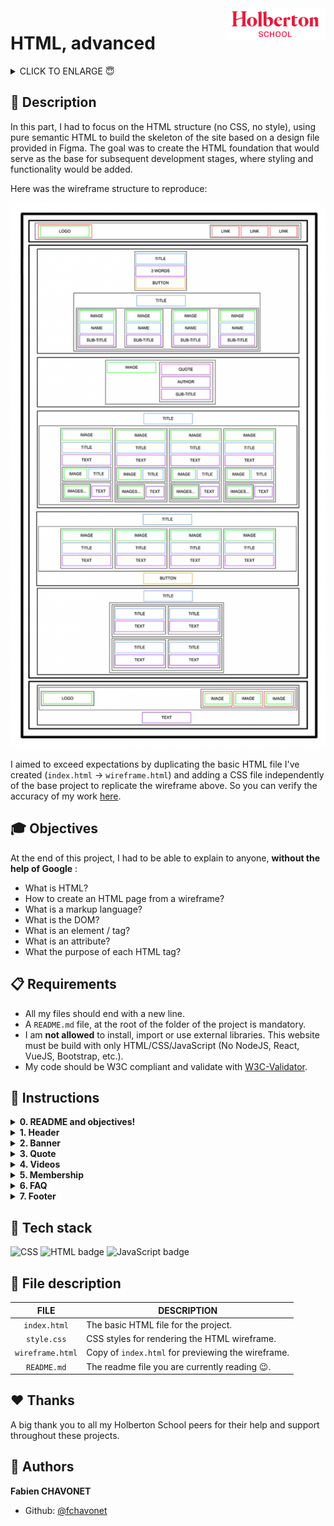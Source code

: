 <img  height="50px" align="right" src="../resources/images/holberton_school_logo.png" alt="Holberton School logo">

# HTML, advanced

<details>
        <summary>
		CLICK TO ENLARGE 😇
        </summary>
	    📄 <a href="#description">Description</a>
        <br>
        🎓 <a href="#objectives">Objectives</a>
        <br>
        📋 <a href="#requirements">Requirements</a>
        <br>
        📝 <a href="#instructions">Instructions</a>
        <br>
        🔨 <a href="#tech-stack">Tech stack</a>
        <br>
        📂 <a href="#files-description">Files description</a>
        <br>
        ♥️ <a href="#thanks">Thanks</a>
        <br>
        👷 <a href="#authors">Authors</a>
</details>

## 📄 <span id="description">Description</span>

In this part, I had to focus on the HTML structure (no CSS, no style), using pure semantic HTML to build the skeleton of the site based on a design file provided in Figma. The goal was to create the HTML foundation that would serve as the base for subsequent development stages, where styling and functionality would be added.

Here was the wireframe structure to reproduce:

<img src="../resources/images/smileschool_mockup.png">

I aimed to exceed expectations by duplicating the basic HTML file I've created (`index.html` -> `wireframe.html`) and adding a CSS file independently of the base project to replicate the wireframe above. So you can verify the accuracy of my work [here](https://fchavonet.github.io/holbertonschool-web-development/html_advanced/wireframe.html).

## 🎓 <span id="objectives">Objectives</span>

At the end of this project, I had to be able to explain to anyone, **without the help of Google** :

- What is HTML?
- How to create an HTML page from a wireframe?
- What is a markup language?
- What is the DOM?
- What is an element / tag?
- What is an attribute?
- What the purpose of each HTML tag?

## 📋 <span id="requirements">Requirements</span>

- All my files should end with a new line.
- A `README.md` file, at the root of the folder of the project is mandatory.
- I am **not allowed** to install, import or use external libraries. This website must be build with only HTML/CSS/JavaScript (No NodeJS, React, VueJS, Bootstrap, etc.).
- My code should be W3C compliant and validate with [W3C-Validator](https://validator.w3.org).

## 📝 <span id="instructions">Instructions</span>

<details>
	<summary>
		<b>0. README and objectives!</b>
	</summary>
	<br>

In this and coming projects, you will implement from scratch a webpage from a designer file.

For this first project, you will focus on the HTML structure only - **no CSS, no style - just pure HTML semantic**.

This designer file will be available on [Figma](https://www.figma.com/fr-fr/) - feel free to create an account to access the final result here:

- [Page in Figma](https://www.figma.com/design/XrEAsu1vQj5fhVaNG38d2W/Homepage?node-id=0-1)
- [fig file](https://intranet-projects-files.s3.amazonaws.com/webstack/Homepage.fig)

And “Duplicate to your Drafts” to have access to all design details.

<img src="../resources/images/duplicate_to_your_drafts.png" alt="Figma screenshot">

Important notes with Figma:

- If your computer doesn’t have missing fonts, you can find them here: [source-sans-pro](https://www.fontsquirrel.com/fonts/source-sans-pro) and [Spin-Cycle-OT](https://www.fontsquirrel.com/fonts/Spin-Cycle-OT).
- Some values are in float - feel free to round them.

For this task, please write an amazing `README.md`!

#
**Repo:**
- GitHub repository: `holbertonschool-web-development`.
- Directory: `html_advanced`.
- File: `README.md`.
<hr>
<br>
</details>

<details>
	<summary>
		<b>1. Header</b>
	</summary>
	<br>

Let’s start at the top: **the header**.

Here is the wireframe of it:
<img src="../resources/images/task01-header.jpg" alt="Header wireframe">

- Create the HTML skeleton (`html`, `head`, `body`, etc.).
- In the body, add a `header` tag.
- Inside this `header`:
    - Add a link element with an image inside.
    - Add a block of 3 link elements.

Under the `header` add a `main` element

#
**Repo:**
- GitHub repository: `holbertonschool-web-development`.
- Directory: `html_advanced`.
- File: `index.html`.
<hr>
<br>
</details>

<details>
	<summary>
		<b>2. Banner</b>
	</summary>
	<br>

Now, the banner inside the `main`:
<img src="../resources/images/task02-banner.jpg" alt="Banner wireframe">

Inside the `main`, add a `section` element.

In this `section` element, add:

- A block containing:
    - A heading tag (level 1, don’t forget to use the correct heading value).
    - A text element.
    - A button tag.
- Another block containing:
    - Another heading tag (level 2, be careful about which one you are using).
    - A block containing 4 blocks - each block containing:
        - An image.
        - A heading tag (level 3).
        - A text.

#
**Repo:**
- GitHub repository: `holbertonschool-web-development`.
- Directory: `html_advanced`.
- File: `index.html`.
<hr>
<br>
</details>

<details>
	<summary>
		<b>3. Quote</b>
	</summary>
	<br>

Under the banner, we will add the quote block:
<img src="../resources/images/task03-quote.jpg" alt="Quote wireframe">

The quote section is after the banner `section`:

- Create a new `section` for the quote.
- Inside, add a block containing:
    - An image.
    - Another block with inside:
        - A blockquote tag.
        - A text tag for the quote author.
        - Another text.


#
**Repo:**
- GitHub repository: `holbertonschool-web-development`.
- Directory: `html_advanced`.
- File: `index.html`.
<hr>
<br>
</details>

<details>
	<summary>
		<b>4. Videos</b>
	</summary>
	<br>

Let’s now add the videos list:
<img src="../resources/images/task04-videos.jpg" alt="Videos wireframe">

New `section` containing:

- A heading tag (level 1).
- A block containing the 4 video blocks - each of them are composed with:
    - An image.
    - A heading (level 2).
    - A text.
    - Add a block for the author information:
        - An image.
        - A heading (level 3).
    - A block for the rating:
        - A block of images (one star = one image).
        - A text.

#
**Repo:**
- GitHub repository: `holbertonschool-web-development`.
- Directory: `html_advanced`.
- File: `index.html`.
<hr>
<br>
</details>

<details>
	<summary>
		<b>5. Membership</b>
	</summary>
	<br>

The Membership section is similar to the videos list:
<img src="../resources/images/task05-membership.jpg" alt="Membership wireframe">

After the videos list section, add a new `section` containing:

- A heading (level 1).
- A block containing 4 block items - each block containing:
    - An image.
    - A heading (level 2).
    - A text.
- A button.

#
**Repo:**
- GitHub repository: `holbertonschool-web-development`.
- Directory: `html_advanced`.
- File: `index.html`.
<hr>
<br>
</details>

<details>
	<summary>
		<b>6. FAQ</b>
	</summary>
	<br>

The FAQ section is ending the page before the footer:
<img src="../resources/images/task06-faq.jpg" alt="FAQ wireframe">

Add a `section` for the FAQ containing:

- A heading (level 1).
- A block that contains 2 “row blocks”.
- Each “row block” contains 2 “item blocks”.
- Each “item block” is composed of:
    - A heading (level 2).
    - A text.

Hint: there is no “row block” tag, “row” is referring to the styling that will be applied in a future project. It just means two “rows” containing two “items” each, also containing their own elements.

#
**Repo:**
- GitHub repository: `holbertonschool-web-development`.
- Directory: `html_advanced`.
- File: `index.html`.
<hr>
<br>
</details>

<details>
	<summary>
		<b>7. Footer</b>
	</summary>
	<br>

And… the footer!
<img src="../resources/images/task07-footer.jpg" alt="Footer wireframe">

After the last `section`, outside of the `main`, add a `footer`:

- A block (used later for centering the footer content), inside this block:
- Another block with:
    - An image.
    - Another block containing:
        - 3 Images with link.
- A text.

And… that’s it for the moment - the result should not be shiny, don’t worry, CSS is coming…

#
**Repo:**
- GitHub repository: `holbertonschool-web-development`.
- Directory: `html_advanced`.
- File: `index.html`.
<hr>
<br>
</details>

## 🔨 <span id="tech-stack">Tech stack</span>

<p align="left">
    <img src="https://img.shields.io/badge/CSS3-1572B6?logo=css3&logoColor=white&style=for-the-badge" alt="CSS" badge" alt="CSS3 badge">
    <img src="https://img.shields.io/badge/HTML5-E34F26?logo=html5&logoColor=white&style=for-the-badge" alt="HTML badge" alt="HTML5 badge">
    <img src="https://img.shields.io/badge/JAVASCRIPT-f7df1e?logo=javascript&logoColor=black&style=for-the-badge" alt="JavaScript badge">
<p>

## 📂 <span id="files-description">File description</span>


| **FILE**        | **DESCRIPTION**                                    |
| :-------------: | -------------------------------------------------- |
| `index.html`    | The basic HTML file for the project.               |
| `style.css`     | CSS styles for rendering the HTML wireframe.       |
| `wireframe.html`| Copy of `index.html` for previewing the wireframe. |
| `README.md`     | The readme file you are currently reading 😉.      |  

## ♥️ <span id="thanks">Thanks</span>

A big thank you to all my Holberton School peers for their help and support throughout these projects.

## 👷 <span id="authors">Authors</span>

**Fabien CHAVONET**
- Github: [@fchavonet](https://github.com/fchavonet)
